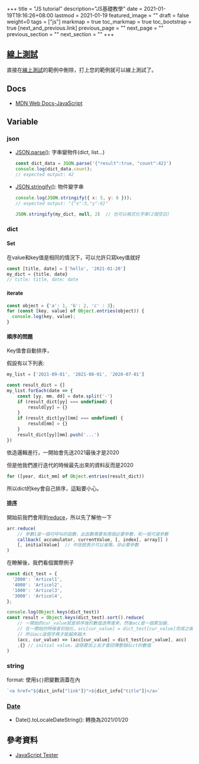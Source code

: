 +++
title = "JS tutorial"
description="JS基礎教學"
date = 2021-01-19T19:16:26+08:00
lastmod = 2021-01-19
featured_image = ""
draft = false
weight=0
tags = ["js"]
markmap = true
toc_markmap = true
toc_bootstrap = true
[next_and_previous.link]
  previous_page = ""
  next_page = ""
  previous_section = ""
  next_section = ""
+++

## [線上測試]

直接在[線上測試]的範例中刪除，打上您的範例就可以線上測試了。

## Docs

- [MDN Web Docs-JavaScript]

## Variable

### json

- [JSON.parse()]\: 字串變物件(dict, list...)

  ```js
  const dict_data = JSON.parse('{"result":true, "count":42}')
  console.log(dict_data.count);
  // expected output: 42
  ```

- [JSON.stringify()]\: 物件變字串

  ```js
  console.log(JSON.stringify({ x: 5, y: 6 }));
  // expected output: "{"x":5,"y":6}"

  JSON.stringify(my_dict, null, 2)  // 也可以格式化字串(2個空白)
  ```

### dict

#### Set

在value和key值是相同的情況下，可以允許只寫key值就好

```js
const [title, date] = ['hello', '2021-01-20']
my_dict = {title, date}
// title: title, date: date
```

#### iterate

```js
const object = {'a': 1, 'b': 2, 'c' : 3};
for (const [key, value] of Object.entries(object)) {
  console.log(key, value);
}
```

#### 順序的問題

Key值會自動排序，

假設有以下列表:

```js
my_list = ['2021-09-01', '2021-08-01', '2020-07-01']

const result_dict = {]
my_list.forEach(date => {
    const [yy, mm, dd] = date.split('-')
    if (result_dict[yy] === undefined) {
        resuld[yy] = {}
    }
    if (result_dict[yy][mm] === undefined) {
        resuld[mm] = {}
    }
    result_dict[yy][mm].push('...')
})
```

依造邏輯進行，一開始會先送2021最後才是2020

但是他我們進行迭代的時候最先出來的資料反而是2020
```js
for ([year, dict_mm] of Object.entries(result_dict))
```
所以dict的key會自己排序，這點要小心。

#### [排序](https://stackoverflow.com/a/51725400/9935654)

開始前我們會用到[reduce]，所以先了解他一下
```js
arr.reduce(
    // 參數1是一個可呼叫的函數，此函數需要有兩個必要參數，和一個可選參數
    callback( accumulator, currentValue, [, index[, array]] )
    [, initialValue]  // 中括號表示可以省略，非必要參數
)
```

在瞭解後，我們看個實際例子

```js
const dict_test = {
  '2000': 'Articel1',
  '4000': 'Articel2',
  '1000': 'Articel3',
  '3000': 'Articel4',
};

console.log(Object.keys(dict_test))
const result = Object.keys(dict_test).sort().reduce(
    // 一開始的cur_value就是排序後的數值迭帶進來，然後acc是一個累加器，
    // 在一開始的時候會初始化，acc[cur_value] = dict_test[cur_value]完成之後把結果傳到``, acc``去
    // 所以acc這個字典才能越來越大
    (acc, cur_value) => (acc[cur_value] = dict_test[cur_value], acc)
    ,{} // initial value，這個要加上去才會回傳整個dict的數值
)
```

### string

format: 使用``${}``把變數涵蓋在內

```js
`<a href="${dict_info["link"]}">${dict_info["title"]}</a>`
```

### [Date](https://www.w3schools.com/jsref/jsref_obj_date.asp)

- Date().toLocaleDateString(): 轉換為2021/01/20

## 參考資料

- [JavaScript Tester]


[線上測試]: https://developer.mozilla.org/en-US/docs/Web/JavaScript/Reference/Global_Objects/Array/reduce
[JavaScript Tester]: https://www.webtoolkitonline.com/javascript-tester.html
[MDN Web Docs-JavaScript]: https://developer.mozilla.org/en-US/docs/Web/JavaScript
[JSON.stringify()]: https://developer.mozilla.org/en-US/docs/Web/JavaScript/Reference/Global_Objects/JSON/stringify
[JSON.parse()]: https://developer.mozilla.org/en-US/docs/Web/JavaScript/Reference/Global_Objects/JSON/parse
[reduce]: https://developer.mozilla.org/en-US/docs/Web/JavaScript/Reference/Global_Objects/Array/reduce

